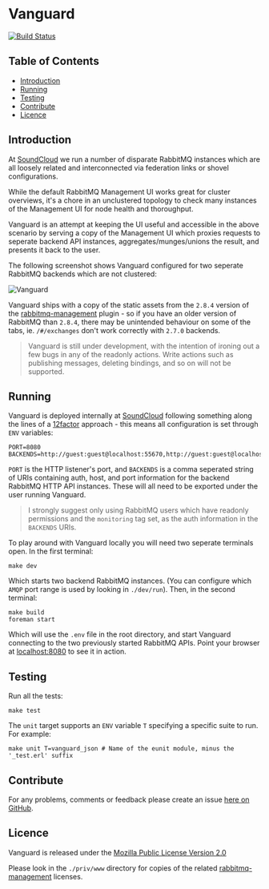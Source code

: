 Vanguard
========

[![Build Status](https://secure.travis-ci.org/brendanhay/vanguard.png)](http://travis-ci.org/brendanhay/vanguard)


Table of Contents
-----------------

* [Introduction](#introduction)
* [Running](#run)
* [Testing](#test)
* [Contribute](#contribute)
* [Licence](#licence)


<a name="introduction" />

Introduction
------------

At [SoundCloud](http://soundcloud.com) we run a number of disparate RabbitMQ instances which are all loosely related and interconnected via federation links or shovel configurations.

While the default RabbitMQ Management UI works great for cluster overviews, it's a chore in an unclustered topology to check many instances of the Management UI for node health and thoroughput.

Vanguard is an attempt at keeping the UI useful and accessible in the above scenario by serving a copy of the Management UI which proxies requests to seperate backend API instances, aggregates/munges/unions the result, and presents it back to the user.

The following screenshot shows Vanguard configured for two seperate RabbitMQ backends which are not clustered:

![Vanguard](https://raw.github.com/brendanhay/vanguard/master/img/vanguard.png)

Vanguard ships with a copy of the static assets from the `2.8.4` version of the [rabbitmq-management](https://github.com/rabbitmq/rabbitmq-management) plugin - so if you have an older version of RabbitMQ than `2.8.4`, there may be unintended behaviour on some of the tabs, ie. `/#/exchanges` don't work correctly with `2.7.0` backends.

> Vanguard is still under development, with the intention of ironing out a few bugs in any of the readonly actions. Write actions such as publishing messages, deleting bindings, and so on will not be supported.


<a name="run" />

Running
-------

Vanguard is deployed internally at [SoundCloud](http://soundcloud.com) following something along the lines of a [12factor](http://www.12factor.net/) approach - this means all configuration is set through `ENV` variables:

```shell
PORT=8080
BACKENDS=http://guest:guest@localhost:55670,http://guest:guest@localhost:55680
```

`PORT` is the HTTP listener's port, and `BACKENDS` is a comma seperated
string of URIs containing auth, host, and port information for the backend
RabbitMQ HTTP API instances. These will all need to be exported under the user running Vanguard.

> I strongly suggest only using RabbitMQ users which have readonly permissions and the `monitoring` tag set, as the auth information in the `BACKENDS` URIs.

To play around with Vanguard locally you will need two seperate terminals open. In the first terminal:

```shell
make dev
```

Which starts two backend RabbitMQ instances. (You can configure which `AMQP` port range is used by looking in `./dev/run`). Then, in the second terminal:

```shell
make build
foreman start
```

Which will use the `.env` file in the root directory, and start Vanguard connecting to the two previously started RabbitMQ APIs. Point your browser at [localhost:8080](http://localhost:8080) to see it in action.


<a name="test" />

Testing
-------

Run all the tests:

```shell
make test
```

The `unit` target supports an `ENV` variable `T` specifying a specific suite to run. For example:

```shell
make unit T=vanguard_json # Name of the eunit module, minus the '_test.erl' suffix
```


<a name="contribute" />

Contribute
----------

For any problems, comments or feedback please create an issue [here on GitHub](github.com/brendanhay/vanguard/issues).


<a name="licence" />

Licence
-------

Vanguard is released under the [Mozilla Public License Version 2.0](http://www.mozilla.org/MPL/)

Please look in the `./priv/www` directory for copies of the related [rabbitmq-management](https://github.com/rabbitmq/rabbitmq-management) licenses.
